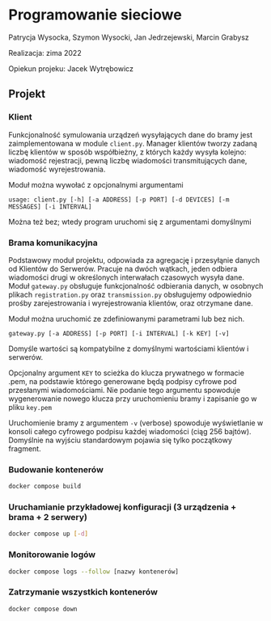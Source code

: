 # Programowanie sieciowe
Patrycja Wysocka, Szymon Wysocki, Jan Jedrzejewski, Marcin Grabysz

Realizacja: zima 2022

Opiekun projeku: Jacek Wytrębowicz

## Projekt

### Klient
Funkcjonalność symulowania urządzeń wysyłających dane do bramy jest zaimplementowana w module `client.py`. Manager klientów tworzy zadaną liczbę klientów w sposób współbieżny, z których każdy wysyła kolejno: wiadomość rejestracji, pewną liczbę wiadomości transmitujących dane, wiadomość wyrejestrowania.

Moduł można wywołać z opcjonalnymi argumentami
```shell
usage: client.py [-h] [-a ADDRESS] [-p PORT] [-d DEVICES] [-m MESSAGES] [-i INTERVAL]
```
Można też bez; wtedy program uruchomi się z argumentami domyślnymi

### Brama komunikacyjna
Podstawowy moduł projektu, odpowiada za agregację i przesyłąnie danych od Klientów do Serwerów. Pracuje na dwóch wątkach, jeden odbiera wiadomości drugi w określonych interwałach czasowych wysyła dane. Moduł `gateway.py` obsługuje funkcjonalność odbierania danych, w osobnych plikach `registration.py` oraz `transmission.py` obsługujemy odpowiednio prośby zarejestrowania i wyrejestrowania klientów, oraz otrzymane dane.

Moduł można uruchomić ze zdefiniowanymi parametrami lub bez nich. 
```shell
gateway.py [-a ADDRESS] [-p PORT] [-i INTERVAL] [-k KEY] [-v]
```
Domyśle wartości są kompatybilne z domyślnymi wartościami klientów i serwerów.

Opcjonalny argument `KEY` to scieżka do klucza prywatnego w formacie .pem, na podstawie którego generowane będą podpisy cyfrowe pod przesłanymi wiadomościami. Nie podanie tego argumentu spowoduje wygenerowanie nowego klucza przy uruchomieniu bramy i zapisanie go w pliku `key.pem`

Uruchomienie bramy z argumentem `-v` (verbose) spowoduje wyświetlanie w konsoli całego cyfrowego podpisu każdej wiadomości (ciąg 256 bajtów). Domyślnie na wyjściu standardowym pojawia się tylko początkowy fragment.
### Budowanie kontenerów

```bash
docker compose build
```

### Uruchamianie przykładowej konfiguracji (3 urządzenia + brama + 2 serwery)

```bash
docker compose up [-d]
```

### Monitorowanie logów

```bash
docker compose logs --follow [nazwy kontenerów]
```

### Zatrzymanie wszystkich kontenerów
```bash
docker compose down
```
